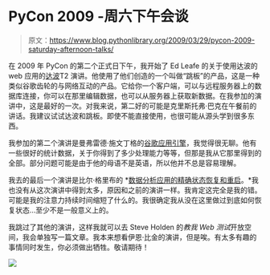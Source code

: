 # PyCon 2009 -周六下午会谈

> 原文：<https://www.blog.pythonlibrary.org/2009/03/29/pycon-2009-saturday-afternoon-talks/>

在 2009 年 PyCon 的第二个正式日下午，我开始了 Ed Leafe 的关于使用达波的 web 应用的[达波](http://www.dabodev.com/)T2 演讲。他使用了他们创造的一个叫做“跳板”的产品，这是一种类似谷歌齿轮的与网络互动的产品。它给你一个客户端，可以与远程服务器上的数据库连接，你可以在那里编辑数据，也可以从服务器上获取新数据。在我参加的演讲中，这是最好的一次。对我来说，第二好的可能是克里斯托弗·巴克在午餐前的讲话。我建议试试达波和跳板。即使不能直接使用，也很可能从源头学到很多东西。

我参加的第二个演讲是曼弗雷德·施文丁格的[谷歌应用引擎](http://us.pycon.org/2009/conference/schedule/event/62/)，我觉得很无聊。他有一些很好的统计数据，关于你得到了多少处理能力等等，但那是我从它那里得到的全部。部分问题可能是由于他的母语不是英语，所以他并不总是容易理解。

我去的最后一个演讲是比尔·格里布的 *[数据分析应用的精确状态恢复和重启](http://us.pycon.org/2009/conference/schedule/event/35/)。*我也没有从这次演讲中得到太多，原因和之前的演讲一样。我肯定这完全是我的错。可能是我的注意力持续时间缩短了什么的。我很确定我从没在这里做过到底如何恢复状态...至少不是一般意义上的。

我跳过了其他的演讲，这样我就可以去 Steve Holden 的*教我 Web 测试*开放空间，我会单独写一篇文章。我本来想看伊恩·比金的演讲，但是唉。有太多有趣的事情同时发生，你必须做出牺牲。敬请期待！

![](img/b9bb06eeddc54fa985db0a1952e3cd4f.png)